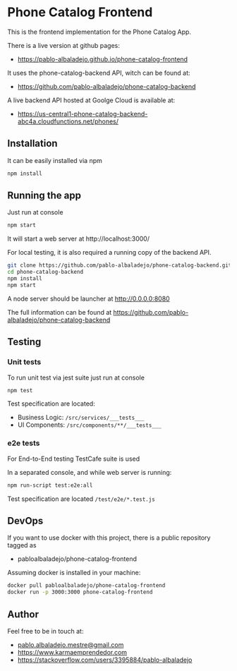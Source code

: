 # Phone Catalog Frontend

This is the frontend implementation for the Phone Catalog App.

There is a live version at github pages:
* https://pablo-albaladejo.github.io/phone-catalog-frontend

It uses the phone-catalog-backend API, witch can be found at:
* https://github.com/pablo-albaladejo/phone-catalog-backend

A live backend API hosted at Goolge Cloud is available at:
  * https://us-central1-phone-catalog-backend-abc4a.cloudfunctions.net/phones/

## Installation
It can be easily installed via npm

```bash
npm install
```

## Running the app
Just run at console

```bash
npm start
```
It will start a web server at http://localhost:3000/

For local testing, it is also required a running copy of the backend API.

```bash
git clone https://github.com/pablo-albaladejo/phone-catalog-backend.git
cd phone-catalog-backend
npm install
npm start
```
A node server should be launcher at http://0.0.0.0:8080

The full information can be found at https://github.com/pablo-albaladejo/phone-catalog-backend


## Testing

### Unit tests
To run unit test via jest suite just run at console

```bash
npm test
```

Test specification are located:
* Business Logic: `/src/services/___tests___`
* UI Components: `/src/components/**/___tests___`

### e2e tests
For End-to-End testing TestCafe suite is used

In a separated console, and while web server is running:

```bash
npm run-script test:e2e:all
```
Test specification are located `/test/e2e/*.test.js`

## DevOps
If you want to use docker with this project, there is a public repository tagged as
* pabloalbaladejo/phone-catalog-frontend

Assuming docker is installed in your machine:

```bash
docker pull pabloalbaladejo/phone-catalog-frontend
docker run -p 3000:3000 phone-catalog-frontend
```

## Author
Feel free to be in touch at:
* pablo.albaladejo.mestre@gmail.com
* https://www.karmaemprendedor.com
* https://stackoverflow.com/users/3395884/pablo-albaladejo
